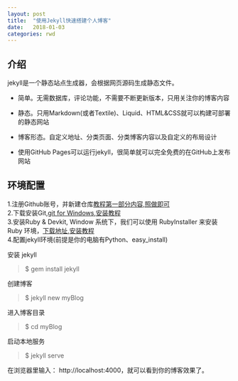```yaml
---
layout: post
title:  "使用Jekyll快速搭建个人博客"
date:   2018-01-03
categories: rwd
---
```


## 介绍

jekyll是一个静态站点生成器，会根据网页源码生成静态文件。

- 简单。无需数据库，评论功能，不需要不断更新版本，只用关注你的博客内容

- 静态。只用Markdown(或者Textile)、Liquid、HTML&CSS就可以构建可部署的静态网站
 
- 博客形态。自定义地址、分类页面、分类博客内容以及自定义的布局设计

- 使用GitHub Pages可以运行jekyll，很简单就可以完全免费的在GitHub上发布网站

## 环境配置

1.注册Github账号，并新建仓库[教程第一部分内容,照做即可](http://blog.csdn.net/p10010/article/details/51336332)<br>
2.下载安装Git,[git for Windows](http://gitforwindows.org/),[安装教程](https://jingyan.baidu.com/article/020278117cbe921bcc9ce51c.html)<br>
3.安装Ruby & Devkit, Window 系统下，我们可以使用 RubyInstaller 来安装Ruby 环境，[下载地址](https://rubyinstaller.org/downloads/),[安装教程](https://jingyan.baidu.com/article/020278117cbe921bcc9ce51c.html)<br>
4.配置jekyll环境(前提是你的电脑有Python、easy_install)<br>

安装 jekyll

 <blockquote>$ gem install jekyll</blockquote>

创建博客

 <blockquote>$ jekyll new myBlog</blockquote>

进入博客目录

 <blockquote>$ cd myBlog</blockquote>
启动本地服务

 <blockquote>$ jekyll serve</blockquote>
在浏览器里输入： http://localhost:4000，就可以看到你的博客效果了。

